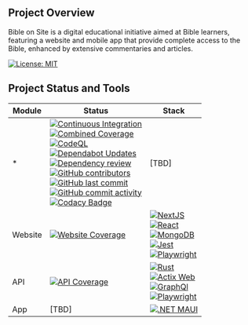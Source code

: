 ## Project Overview
Bible on Site is a digital educational initiative aimed at Bible learners, featuring a website and mobile app that provide complete access to the Bible, enhanced by extensive commentaries and articles.

[![License: MIT](https://img.shields.io/badge/License-MIT-yellow.svg)](https://opensource.org/licenses/MIT) <br>
## Project Status and Tools

| Module    | Status                                                                                                                                                                                                                                                                                                                                                                                                               | Stack                                                                                                                                                                                                                                                                                                                                                                                                              |
|-----------|----------------------------------------------------------------------------------------------------------------------------------------------------------------------------------------------------------------------------------------------------------------------------------------------------------------------------------------------------------------------------------------------------------------------|--------------------------------------------------------------------------------------------------------------------------------------------------------------------------------------------------------------------------------------------------------------------------------------------------------------------------------------------------------------------------------------------------------------------|
|     *     | [![Continuous Integration](https://github.com/bible-on-site/bible-on-site/actions/workflows/ci.yml/badge.svg)](https://github.com/bible-on-site/bible-on-site/actions/workflows/ci.yml) <br>[![Combined Coverage](https://codecov.io/gh/bible-on-site/bible-on-site/branch/master/graph/badge.svg?token=SIRSVRJ1XZ)](https://codecov.io/gh/bible-on-site/bible-on-site) <br>[![CodeQL](https://github.com/bible-on-site/bible-on-site/actions/workflows/github-code-scanning/codeql/badge.svg)](https://github.com/bible-on-site/bible-on-site/actions/workflows/github-code-scanning/codeql) <br>[![Dependabot Updates](https://github.com/bible-on-site/bible-on-site/actions/workflows/dependabot/dependabot-updates/badge.svg)](https://github.com/bible-on-site/bible-on-site/actions/workflows/dependabot/dependabot-updates) <br>[![Dependency review](https://github.com/bible-on-site/bible-on-site/actions/workflows/dependency-review.yml/badge.svg)](https://github.com/bible-on-site/bible-on-site/actions/workflows/dependency-review.yml) <br>[![GitHub contributors](https://img.shields.io/github/contributors/bible-on-site/bible-on-site)](https://github.com/bible-on-site/bible-on-site/graphs/contributors) <br>[![GitHub last commit](https://img.shields.io/github/last-commit/bible-on-site/bible-on-site)](https://github.com/bible-on-site/bible-on-site/commits/master) <br>[![GitHub commit activity](https://img.shields.io/github/commit-activity/w/bible-on-site/bible-on-site)](https://github.com/bible-on-site/bible-on-site/graphs/commit-activity) <br>[![Codacy Badge](https://app.codacy.com/project/badge/Grade/6574d774f82440bc806b1e9747adbed2)](https://app.codacy.com/gh/bible-on-site/bible-on-site/dashboard?utm_source=gh&utm_medium=referral&utm_content=&utm_campaign=Badge_grade) | [TBD] |
| Website   | [![Website Coverage](https://codecov.io/gh/bible-on-site/bible-on-site/branch/master/graph/badge.svg?token=SIRSVRJ1XZ&flag=website)](https://codecov.io/gh/bible-on-site/bible-on-site) | [![NextJS](https://img.shields.io/badge/next.js-000000?style=for-the-badge&logo=nextdotjs&logoColor=white)](https://nextjs.org) <br>[![React](https://img.shields.io/badge/React-20232A?style=for-the-badge&logo=react&logoColor=61DAFB)](https://reactjs.org) <br>[![MongoDB](https://img.shields.io/badge/MongoDB-4EA94B?style=for-the-badge&logo=mongodb&logoColor=white)](https://www.mongodb.com) <br>[![Jest](https://img.shields.io/badge/Jest-C21325?style=for-the-badge&logo=jest&logoColor=white)](https://jestjs.io) <br>[![Playwright](https://img.shields.io/badge/Playwright-45ba4b?style=for-the-badge&logo=Playwright&logoColor=white)](https://playwright.dev) |
| API       | [![API Coverage](https://codecov.io/gh/bible-on-site/bible-on-site/branch/master/graph/badge.svg?token=SIRSVRJ1XZ&flag=api)](https://codecov.io/gh/bible-on-site/bible-on-site) | [![Rust](https://img.shields.io/badge/rust-%23000000.svg?style=for-the-badge&logo=rust&logoColor=white)](https://www.rust-lang.org/) <br>[![Actix Web](https://img.shields.io/badge/Actix%20Web-800080?style=for-the-badge&logo=actix)](https://actix.rs/) <br>[![GraphQl](https://img.shields.io/badge/GraphQl-E10098?style=for-the-badge&logo=graphql&logoColor=white)](https://graphql.org) <br>[![Playwright](https://img.shields.io/badge/Playwright-45ba4b?style=for-the-badge&logo=Playwright&logoColor=white)](https://playwright.dev) |
| App       | [TBD]                                                                                                                                                                                                                                                                                                                                                                                                                | [![.NET MAUI](https://img.shields.io/badge/.NET%20MAUI-12B3DF?style=for-the-badge&logo=.NET&logoColor=white)](https://dotnet.microsoft.com/apps/maui)                                                                                                                                                                                                                                                                               |
